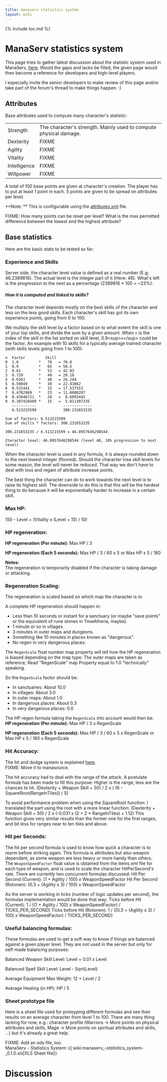 ```yaml
---
title: manaserv statistics system
layout: wiki
---
```

{% include toc.md %}
#  ManaServ statistics system

This page tries to gather latest discussion about the statistic system used in ManaServ, [here](http://forums.themanaworld.org/viewtopic.php?p=86168).
Would the gaps and lacks be filled, the given page would then become a reference for developers and high-level players.

I especially invite the senior developers to make review of this page and/or take part of the forum's thread to make things happen. :)

##  Attributes

Base attributes used to compute many character's statistic:

<table class="table table-bordered table-hover" markdown="1">
    <tbody>
        <tr>
            <td>Strength</td>
            <td>The character's strength. Mainly used to compute physical damage.</td>
        </tr>
        <tr>
            <td>Dexterity</td>
            <td>FIXME</td>
        </tr>
        <tr>
            <td>Agility</td>
            <td>FIXME</td>
        </tr>
        <tr>
            <td>Vitality</td>
            <td>FIXME</td>
        </tr>
        <tr>
            <td>Intelligence</td>
            <td>FIXME</td>
        </tr>
        <tr>
            <td>Willpower</td>
            <td>FIXME</td>
        </tr>
    </tbody>
</table>

A total of 100 base points are given at character's creation. The player has to put at least 1 point in each.
5 points are given to be spread on attributes per level.

**Note: ** This is configurable using the [attributes.xml](attributes.xml.html) file.

FIXME: How many points can be reset per level? What is the max permitted difference between the lowest and the highest attribute?

##  Base statistics

Here are the basic stats to be tested so far:

###  Experience and Skills

Server side, the character level value is defined as a real number (E.g: 46.2389816). The actual level is the integer part of it (Here: 46).
What's left is the progression to the next as a percentage (2389816 * 100 = ~23%).

#####  How it is computed and linked to skills?

The character level depends mostly on the best skills of the character and less on the less good skills.
Each character's skill has got its own experience points, going from 0 to 100.

We multiply the skill level by a factor based on to what extent the skill is one of your top skills, and divide the sum by a given amount. When `n` is the index of the skill in the list sorted on skill level, 0.9&lt;sup&gt;`n`&lt;/sup&gt; could be the factor. An example with 10 skills for a typically average trained character (with skills levels going from 1 to 100):


    n  Factor         Skill
    0  1.0         *   78   = 78.0
    1  0.9         *   65   = 58.5
    2  0.81        *   53   = 42.93
    3  0.729       *   40   = 29.16
    4  0.6561      *   40   = 26.244
    5  0.59049     *   38   = 22.43862
    6  0.531441    *   33   = 17.537553
    7  0.4782969   *   23   = 11.0008287
    8  0.43046721  *   20   =  8.6093442
    9  0.387420489 *   15   =  5.811307335
       -----------            -------------
       6.513215599            300.231653235
    
    Sum of factors: 6.513215599
    Sum of skills * factors: 300.231653235
    
    300.231653235 / 6.513215599 = 46.0957646298544
    
    Character level: 46.0957646298544 (level 46, 10% progression to next level)


When the character level is used in any formula, it is always rounded down to the next lowest integer (floored). Should the character lose skill levels for some reason, the level will never be reduced. That way we don't have to deal with loss and regain of attribute increase points.

The best thing the character can do to work towards the next level is to raise its highest skill. The downside to do this is that this will be the hardest thing to do because it will be exponentially harder to increase in a certain skill.




###  Max HP:
  150 - Level + (Vitality x (Level + 15) / 10)

###  HP regeneration:
**HP regeneration (Per minute):**
  Max HP / 3

**HP regeneration (Each 5 seconds):**
  Max HP / 3 / 60 x 5       or        Max HP x 5 / 180

**Notes:**
<br /> The regeneration is temporarily disabled if the character is taking damage or attacking.

###  Regeneration Scaling:
The regeneration is scaled based on which map the character is in:

A complete HP regeneration should happen in:
- Less than 10 seconds or instant for a sanctuary (or maybe "save points" or the equivalent of rune stones in TmwAthena, maybe).
- 1 minute or so in villages.
- 3 minutes in outer maps and dungeons.
- Something like 10 minutes in places known as "dangerous".
- No regen in very dangerous places.

The `RegenScale` float number map property will tell how the HP regeneration is biased depending on the map type:
The outer maps are taken as reference; Read "RegenScale" map Property equal to 1.0 "technically" speaking.

So the `RegenScale` factor should be:
 * In sanctuaries: About 10.0
 * In villages: About 3.0
 * In outer maps: About 1.0
 * In dangerous places: About 0.3
 * In very dangerous places: 0.0

The HP regen formula taking the `RegenScale` into account would then be: <br />
**HP regeneration (Per minute):**
  Max HP / 3 x RegenScale

**HP regeneration (Each 5 seconds):**
  Max HP / 3 / 60 x 5 x RegenScale        or        Max HP x 5 / 180 x RegenScale

###  Hit Accuracy:
The hit and dodge system is explained [here](http://wiki.themanaworld.org/index.php/Archive:Hitting_and_dodging).
<br /> FIXME: Move it to manasource.

The hit accuracy had to deal with the range of the attack. A postulate formula has been made to fill this purpose:
Higher is the range, less are the chances to hit.
  (Dexterity + Weapon Skill + 50) / 2 x ( (6 - SquareRoot(RangeInTiles)) / 5)

To avoid performance problem when using the SquareRoot function:
I translated the part using the root with a more linear function:
  (Dexterity + Weapon Skill + 50) / 2 x (-0.031 x (2 + 2 * RangeInTiles) + 1.12)
This function gives very similar results than the former one for the first ranges,
and bit less for ranges near to ten tiles and above.

###  Hit per Seconds:
The hit per second formula is used to know how quick a character is to rearm before striking again.
This formula is attributes but also weapon dependant, as some weapon are less heavy or more handy than others.
<br /> The `WeaponSpeedFactor` float value is obtained from the items.xml file for each type of weapon, and is used to scale
the character HitPerSecond's rate.
There are currently two concurrent formulas discussed:
  Hit Per Second (Current): (1 + Agility / 100) x WeaponSpeedFactor
  Hit Per Second (Rotonen): (0.3 + (Agility x 3) / 100) x WeaponSpeedFactor

As the server is working in ticks (number of logic updates per second), the formulas implementation would be done that way:
  Ticks before Hit (Current): 1 / ((1 + Agility / 100) x WeaponSpeedFactor) / TICKS_PER_SECOND)
  Ticks before Hit (Rotonen): 1 / ((0.3 + (Agility x 3) / 100) x WeaponSpeedFactor) / TICKS_PER_SECOND)


###  Useful balancing formulas:
These formulas are used to get a soft way to know if things are balanced against a given player level.
They are not used in the server but only for self-made balancing purposes:

  Balanced Weapon Skill Level: Level + 0.01 x Level

  Balanced Spell Skill Level: Level - Sqrt(Level)

  Average Equipment Max Weight: 12 + Level / 2

  Average Healing (in HP): HP / 5

###  Sheet prototype file

Here is a sheet file used for protoyping different formulas and see their results on an average
character from level 1 to 100.
There are many thing lacking for now, e.g.: character profile (Warriors -&gt; More points on physical attributes and skills, Mage -&gt; More points on spiritual attributes and skills, ...) but it's already a great help.

FIXME: Add an ods file, too.
<br /> ManaServ - Statistics System: {{:wiki:manaserv_-_statistics_system_-_0.1.0.xls|XLS Sheet file}}

#  Discussion


